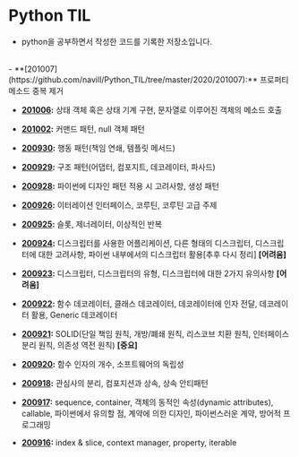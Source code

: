 # Python TIL

- python을 공부하면서 작성한 코드를 기록한 저장소입니다.

<br>
- **[201007](https://github.com/navill/Python_TIL/tree/master/2020/201007):** 프로퍼티 메소드 중복 제거

- **[201006](https://github.com/navill/Python_TIL/tree/master/2020/201006):** 상태 객체 혹은 상태 기계 구현, 문자열로 이루어진 객체의 메소드 호출

- **[201002](https://github.com/navill/Python_TIL/tree/master/2020/201002):** 커맨드 패턴, null 객체 패턴

- **[200930](https://github.com/navill/Python_TIL/tree/master/2020/200930):** 행동 패턴(책임 연쇄, 템플릿 메서드)

- **[200929](https://github.com/navill/Python_TIL/tree/master/2020/200929):** 구조 패턴(어댑터, 컴포지트, 데코레이터, 파사드)

- **[200928](https://github.com/navill/Python_TIL/tree/master/2020/200928):** 파이썬에 디자인 패턴 적용 시 고려사항, 생성 패턴

- **[200926](https://github.com/navill/Python_TIL/tree/master/2020/200926):** 이터레이션 인터페이스, 코루틴, 코루틴 고급 주제

- **[200925](https://github.com/navill/Python_TIL/tree/master/2020/200925):** 슬롯, 제너레이터, 이상적인 반복

- **[200924](https://github.com/navill/Python_TIL/tree/master/2020/200924):** 디스크립터를 사용한 어플리케이션, 다른 형태의 디스크립터, 디스크립터에 대한 고려사항, 파이썬 내부에서의 디스크립터 활용[추후 다시 정리] **[어려움]**

- **[200923](https://github.com/navill/Python_TIL/tree/master/2020/200923):** 디스크립터, 디스크립터의 유형, 디스크립터에 대한 2가지 유의사항 **[어려움]**

- **[200922](https://github.com/navill/Python_TIL/tree/master/2020/200922):** 함수 데코레이터, 클래스 데코레이터, 데코레이터에 인자 전달, 데코레이터 활용, Generic 데코레이터

- **[200921](https://github.com/navill/Python_TIL/tree/master/2020/200921):** SOLID(단일 책임 원칙, 개방/폐쇄 원칙, 리스코브 치환 원칙, 인터페이스 분리 원칙, 의존성 역전 원칙) **[중요]**

- **[200920](https://github.com/navill/Python_TIL/tree/master/2020/200920):** 함수 인자의 개수, 소프트웨어의 독립성

- **[200918](https://github.com/navill/Python_TIL/tree/master/2020/200918):** 관심사의 분리, 컴포지션과 상속, 상속 안티패턴

- **[200917](https://github.com/navill/Python_TIL/tree/master/2020/200917):** sequence, container, 객체의 동적인 속성(dynamic attributes), callable, 파이썬에서 유의할 점, 계약에 의한 디자인, 파이썬스러운 계약, 방어적 프로그래밍

- **[200916](https://github.com/navill/Python_TIL/tree/master/2020/200916):** index & slice, context manager, property, iterable

  



